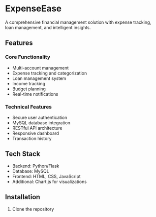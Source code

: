 # ExpenseEase

A comprehensive financial management solution with expense tracking, loan management, and intelligent insights.

## Features

### Core Functionality
- Multi-account management
- Expense tracking and categorization
- Loan management system
- Income tracking
- Budget planning
- Real-time notifications

### Technical Features
- Secure user authentication
- MySQL database integration
- RESTful API architecture
- Responsive dashboard
- Transaction history

## Tech Stack
- Backend: Python/Flask
- Database: MySQL
- Frontend: HTML, CSS, JavaScript
- Additional: Chart.js for visualizations

## Installation

1. Clone the repository
